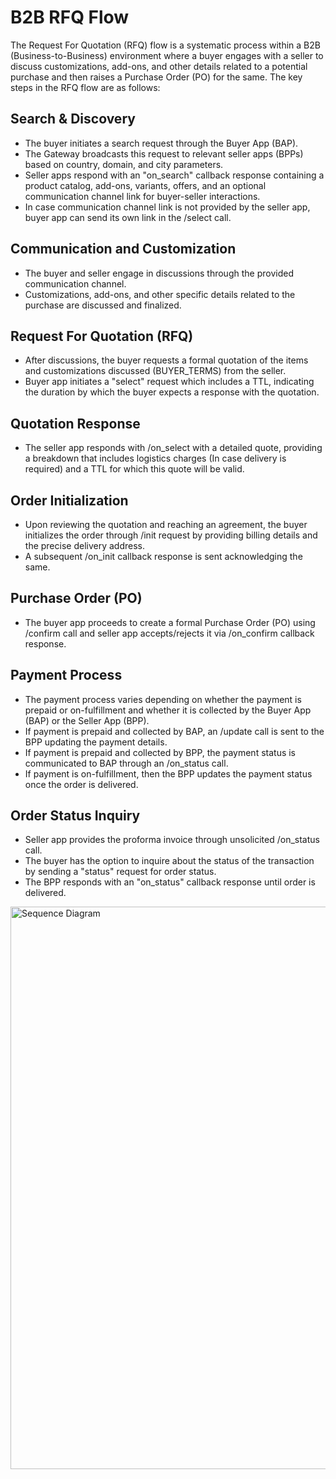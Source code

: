 # B2B RFQ Flow

The Request For Quotation (RFQ) flow is a systematic process within a B2B (Business-to-Business) environment where a buyer engages with a seller to discuss customizations, add-ons, and other details related to a potential purchase and then raises a Purchase Order (PO) for the same. The key steps in the RFQ flow are as follows:

## Search & Discovery
- The buyer initiates a search request through the Buyer App (BAP).
- The Gateway broadcasts this request to relevant seller apps (BPPs) based on country, domain, and city parameters.
- Seller apps respond with an "on_search" callback response containing a product catalog, add-ons, variants, offers, and an optional communication channel link for buyer-seller interactions.
- In case communication channel link is not provided by the seller app, buyer app can send its own link in the /select call.

## Communication and Customization
- The buyer and seller engage in discussions through the provided communication channel.
- Customizations, add-ons, and other specific details related to the purchase are discussed and finalized.

## Request For Quotation (RFQ)
- After discussions, the buyer requests a formal quotation of the items and customizations discussed (BUYER_TERMS) from the seller.
- Buyer app initiates a "select" request which includes a TTL, indicating the duration by which the buyer expects a response with the quotation.

## Quotation Response
- The seller app responds with /on_select with a detailed quote, providing a breakdown that includes logistics charges (In case delivery is required) and a TTL for which this quote will be valid.


## Order Initialization
- Upon reviewing the quotation and reaching an agreement, the buyer initializes the order through /init request by providing billing details and the precise delivery address.
- A subsequent /on_init callback response is sent acknowledging the same. 

## Purchase Order (PO)
- The buyer app proceeds to create a formal Purchase Order (PO) using /confirm call and seller app accepts/rejects it via /on_confirm callback response.

## Payment Process
- The payment process varies depending on whether the payment is prepaid or on-fulfillment and whether it is collected by the Buyer App (BAP) or the Seller App (BPP).
- If payment is prepaid and collected by BAP, an /update call is sent to the BPP updating the payment details.
- If payment is prepaid and collected by BPP, the payment status is communicated to BAP through an /on_status call.
- If payment is on-fulfillment, then the BPP updates the payment status once the order is delivered.

## Order Status Inquiry
- Seller app provides the proforma invoice through unsolicited /on_status call.
- The buyer has the option to inquire about the status of the transaction by sending a "status" request for order status.
- The BPP responds with an "on_status" callback response until order is delivered.

<!-- <img src="../images/RFQflow.svg" alt="Sequence Diagram" width="900" > -->

<img src="https://github.com/ONDC-Official/ONDC-RET-Specifications/blob/draft-2.x/api/images/RFQ_flow.svg?raw=true" alt="Sequence Diagram" width="900" >